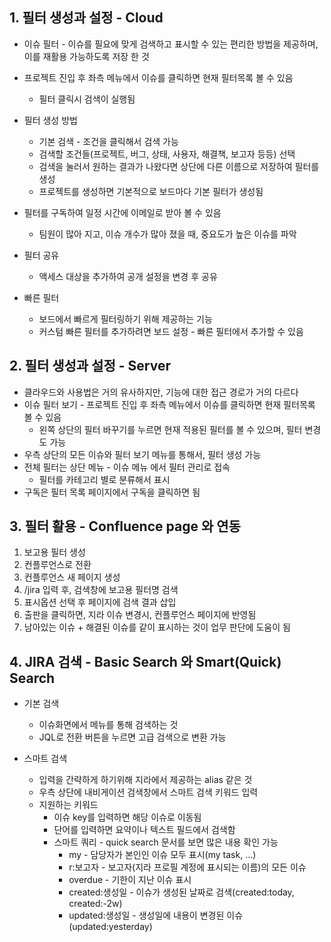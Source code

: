 ## 1. 필터 생성과 설정 - Cloud
* 이슈 필터 - 이슈를 필요에 맞게 검색하고 표시할 수 있는 편리한 방법을 제공하며, 이를 재활용 가능하도록 저장 한 것
* 프로젝트 진입 후 좌측 메뉴에서 이슈를 클릭하면 현재 필터목록 볼 수 있음
  * 필터 클릭시 검색이 실행됨

* 필터 생성 방법
  * 기본 검색 - 조건을 클릭해서 검색 가능
  * 검색할 조건들(프로젝트, 버그, 상태, 사용자, 해결책, 보고자 등등) 선택
  * 검색을 눌러서 원하는 결과가 나왔다면 상단에 다른 이름으로 저장하여 필터를 생성
  * 프로젝트를 생성하면 기본적으로 보드마다 기본 필터가 생성됨

* 필터를 구독하여 일정 시간에 이메일로 받아 볼 수 있음
  * 팀원이 많아 지고, 이슈 개수가 많아 졌을 때, 중요도가 높은 이슈를 파악
* 필터 공유
  * 액세스 대상을 추가하여 공개 설정을 변경 후 공유
* 빠른 필터
  * 보드에서 빠르게 필터링하기 위해 제공하는 기능
  * 커스텀 빠른 필터를 추가하려면 보드 설정 - 빠른 필터에서 추가할 수 있음

## 2. 필터 생성과 설정 - Server
* 클라우드와 사용법은 거의 유사하지만, 기능에 대한 접근 경로가 거의 다르다
* 이슈 필터 보기 - 프로젝트 진입 후 좌측 메뉴에서 이슈를 클릭하면 현재 필터목록 볼 수 있음
  * 왼쪽 상단의 필터 바꾸기를 누르면 현재 적용된 필터를 볼 수 있으며, 필터 변경도 가능
* 우측 상단의 모든 이슈와 필터 보기 메뉴를 통해서, 필터 생성 가능
* 전체 필터는 상단 메뉴 - 이슈 메뉴 에서 필터 관리로 접속
  * 필터를 카테고리 별로 분류해서 표시
* 구독은 필터 목록 페이지에서 구독을 클릭하면 됨

## 3. 필터 활용 - Confluence page 와 연동
1. 보고용 필터 생성
2. 컨플루언스로 전환
3. 컨플루언스 새 페이지 생성
4. /jira 입력 후, 검색창에 보고용 필터명 검색
5. 표시옵션 선택 후 페이지에 검색 결과 삽입
6. 출판을 클릭하면, 지라 이슈 변경시, 컨플루언스 페이지에 반영됨
7. 남아있는 이슈 + 해결된 이슈를 같이 표시하는 것이 업무 판단에 도움이 됨

## 4. JIRA 검색 - Basic Search 와 Smart(Quick) Search
* 기본 검색
  * 이슈화면에서 메뉴를 통해 검색하는 것
  * JQL로 전환 버튼을 누르면 고급 검색으로 변환 가능

* 스마트 검색
  * 입력을 간략하게 하기위해 지라에서 제공하는 alias 같은 것
  * 우측 상단에 내비게이션 검색창에서 스마트 검색 키워드 입력
  * 지원하는 키워드
    * 이슈 key를 입력하면 해당 이슈로 이동됨
    * 단어를 입력하면 요약이나 텍스트 필드에서 검색함
    * 스마트 쿼리 - quick search 문서를 보면 많은 내용 확인 가능
      * my - 담당자가 본인인 이슈 모두 표시(my task, ...)
      * r:보고자 - 보고자(지라 프로필 계정에 표시되는 이름)의 모든 이슈
      * overdue - 기한이 지난 이슈 표시
      * created:생성일 - 이슈가 생성된 날짜로 검색(created:today, created:-2w)
      * updated:생성일 - 생성일에 내용이 변경된 이슈(updated:yesterday)
